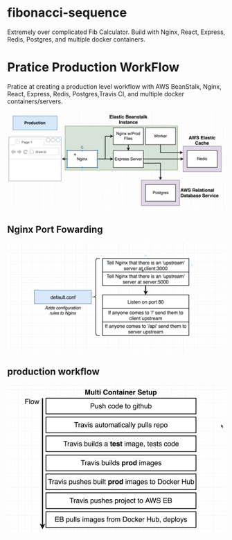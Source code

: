 # fibonacci-sequence
Extremely over complicated Fib Calculator.  Build with Nginx, React, Express, Redis, Postgres, and multiple docker containers.


# Pratice Production WorkFlow 

  Pratice at creating a production level workflow with AWS BeanStalk, Nginx, React, Express, Redis, Postgres,Travis CI, and     multiple docker containers/servers. 


![diagram](/diagrams/production.png)

## Nginx Port Fowarding 


![diagram](/diagrams/nginx.png)

## production workflow



![diagram](/diagrams/setup.png)
